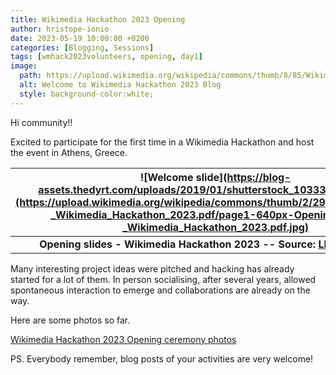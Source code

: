 ```yaml
---
title: Wikimedia Hackathon 2023 Opening
author: hristope-ionio
date: 2023-05-19 10:00:00 +0200
categories: [Blogging, Sessions]
tags: [wmhack2023volunteers, opening, day1]
image:
  path: https://upload.wikimedia.org/wikipedia/commons/thumb/8/85/Wikimedia_hackathon_mark_horizontal.svg/1200px-Wikimedia_hackathon_mark_horizontal.svg.png
  alt: Welcome to Wikimedia Hackathon 2023 Blog
  style: background-color:white;
---
```


Hi community!! 

Excited to participate for the first time in a Wikimedia Hackathon and host the event in Athens, Greece. 

| ![Welcome slide](https://blog-assets.thedyrt.com/uploads/2019/01/shutterstock_1033306540-1.jpg](https://upload.wikimedia.org/wikipedia/commons/thumb/2/29/Opening_slides_-_Wikimedia_Hackathon_2023.pdf/page1-640px-Opening_slides_-_Wikimedia_Hackathon_2023.pdf.jpg) |
|:--:|
| <b>Opening slides - Wikimedia Hackathon 2023 -- Source: [LLacroix-WMF](https://w.wiki/6jHh)</b>|

Many interesting project ideas were pitched and hacking has already started for a lot of them. In person socialising, after several years, allowed spontaneous interaction to emerge and collaborations are already on the way.

Here are some photos so far. 

[Wikimedia Hackathon 2023 Opening ceremony photos](https://commons.wikimedia.org/wiki/Category:Wikimedia_Hackathon_2023_Opening_ceremony)

PS. Everybody remember, blog posts of your activities are very welcome!

